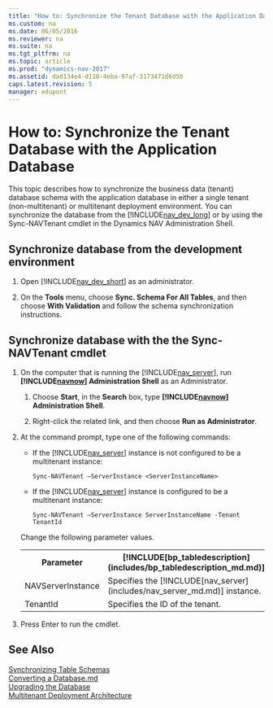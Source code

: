 ```yaml
---
title: "How to: Synchronize the Tenant Database with the Application Database"
ms.custom: na
ms.date: 06/05/2016
ms.reviewer: na
ms.suite: na
ms.tgt_pltfrm: na
ms.topic: article
ms.prod: "dynamics-nav-2017"
ms.assetid: dad134e4-d110-4eba-97af-3173471d6d50
caps.latest.revision: 5
manager: edupont
---
```

# How to: Synchronize the Tenant Database with the Application Database
This topic describes how to synchronize the business data \(tenant\) database schema with the application database in either a single tenant (non-multitenant) or multitenant deployment environment. You can synchronize the database from the [!INCLUDE[nav_dev_long](includes/nav_dev_long_md.md)] or by using the Sync-NAVTenant cmdlet in the Dynamics NAV Administration Shell.

## Synchronize database from the development environment

1.  Open [!INCLUDE[nav_dev_short](includes/nav_dev_short_md.md)] as an administrator.

2.  On the **Tools** menu, choose **Sync. Schema For All Tables**, and then choose **With Validation** and follow the schema synchronization instructions.

## Synchronize database with the the Sync-NAVTenant cmdlet  

1.  On the computer that is running the [!INCLUDE[nav_server](includes/nav_server_md.md)], run **[!INCLUDE[navnow](includes/navnow_md.md)] Administration Shell** as an Administrator.  

    1.  Choose **Start**, in the **Search** box, type **[!INCLUDE[navnow](includes/navnow_md.md)] Administration Shell**.  

    2.  Right-click the related link, and then choose **Run as Administrator**.  

2.  At the command prompt, type one of the following commands:  

    -   If the [!INCLUDE[nav_server](includes/nav_server_md.md)] instance is not configured to be a multitenant instance:  

        ```  
        Sync-NAVTenant –ServerInstance <ServerInstanceName>  
        ```  

    -   If the [!INCLUDE[nav_server](includes/nav_server_md.md)] instance is configured to be a multitenant instance:  

        ```  
        Sync-NAVTenant –ServerInstance ServerInstanceName -Tenant TenantId  
        ```  

     Change the following parameter values.  

     <table>
     <tr>
     <th>Parameter</th>
     <th>[!INCLUDE[bp_tabledescription](includes/bp_tabledescription_md.md)]</th>
     </tr>
     <tr>
     <td>NAVServerInstance</td>
     <td>Specifies the [!INCLUDE[nav_server](includes/nav_server_md.md)] instance.</td>
     </tr>
     <tr>
     <td>TenantId</td>
     <td>Specifies the ID of the tenant.</td>
     </tr>
     </table>

3.  Press Enter to run the cmdlet.  

## See Also  
[Synchronizing Table Schemas](Synchronizing-Table-Schemas.md)  
[Converting a Database.md](Converting-a-Database.md)  
[Upgrading the Database](Upgrading-the-Data.md)  
[Multitenant Deployment Architecture](Multitenant-Deployment-Architecture.md)   
